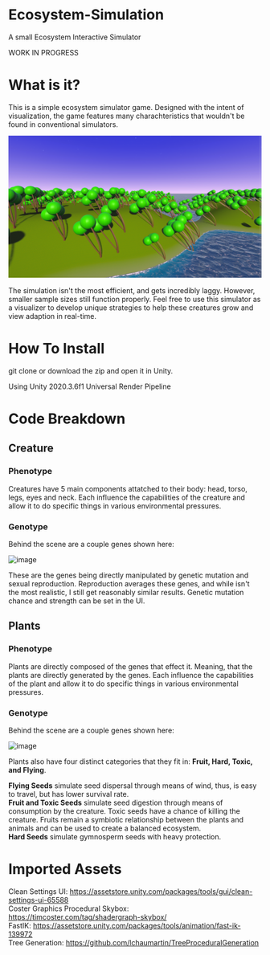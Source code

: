# Ecosystem-Simulation
A small Ecosystem Interactive Simulator

WORK IN PROGRESS

# What is it?
This is a simple ecosystem simulator game. Designed with the intent of visualization, the game features many charachteristics that wouldn't be found in conventional simulators.

![Screenshot](Screenshot4.png)

The simulation isn't the most efficient, and gets incredibly laggy. However, smaller sample sizes still function properly. Feel free to use this simulator as a visualizer to develop unique strategies to help these creatures grow and view adaption in real-time.

# How To Install

git clone or download the zip and open it in Unity.

Using Unity 2020.3.6f1 
Universal Render Pipeline

# Code Breakdown
## Creature
### Phenotype
Creatures have 5 main components attatched to their body: head, torso, legs, eyes and neck.
Each influence the capabilities of the creature and allow it to do specific things in various environmental pressures.

### Genotype
Behind the scene are a couple genes shown here:

![image](https://user-images.githubusercontent.com/51139973/189551847-be879f7b-7854-48a1-aab9-a52260daf7a3.png)

These are the genes being directly manipulated by genetic mutation and sexual reproduction. Reproduction averages these genes, and while isn't the most realistic, I still get reasonably similar results. Genetic mutation chance and strength can be set in the UI.
## Plants
### Phenotype
Plants are directly composed of the genes that effect it. Meaning, that the plants are directly generated by the genes.
Each influence the capabilities of the plant and allow it to do specific things in various environmental pressures.

### Genotype
Behind the scene are a couple genes shown here:

![image](https://user-images.githubusercontent.com/51139973/189552122-ae93bf80-c659-4593-b835-92be7f2a577c.png)

Plants also have four distinct categories that they fit in: **Fruit, Hard, Toxic, and Flying**. <br />

**Flying Seeds** simulate seed dispersal through means of wind, thus, is easy to travel, but has lower survival rate. <br />
**Fruit and Toxic Seeds** simulate seed digestion through means of consumption by the creature. Toxic seeds have a chance of killing the creature. Fruits remain a symbiotic relationship between the plants and animals and can be used to create a balanced ecosystem. <br />
**Hard Seeds** simulate gymnosperm seeds with heavy protection. <br />

# Imported Assets
Clean Settings UI: https://assetstore.unity.com/packages/tools/gui/clean-settings-ui-65588  <br />
Coster Graphics Procedural Skybox: https://timcoster.com/tag/shadergraph-skybox/ <br />
FastIK: https://assetstore.unity.com/packages/tools/animation/fast-ik-139972 <br />
Tree Generation: https://github.com/lchaumartin/TreeProceduralGeneration <br />
